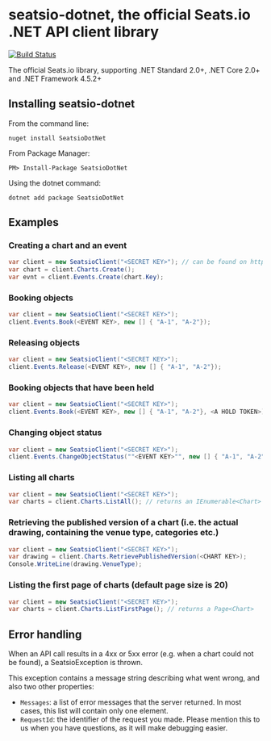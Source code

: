 # seatsio-dotnet, the official Seats.io .NET API client library

[![Build Status](https://travis-ci.org/seatsio/seatsio-dotnet.svg?branch=master)](https://travis-ci.org/seatsio/seatsio-dotnet)

The official Seats.io library, supporting .NET Standard 2.0+, .NET Core 2.0+ and .NET Framework 4.5.2+

## Installing seatsio-dotnet

From the command line:

	nuget install SeatsioDotNet

From Package Manager:

	PM> Install-Package SeatsioDotNet
	
Using the dotnet command:

    dotnet add package SeatsioDotNet
	
## Examples

### Creating a chart and an event

```csharp
var client = new SeatsioClient("<SECRET KEY>"); // can be found on https://app.seats.io/settings
var chart = client.Charts.Create();
var evnt = client.Events.Create(chart.Key);
```

### Booking objects

```csharp
var client = new SeatsioClient("<SECRET KEY>");
client.Events.Book(<EVENT KEY>, new [] { "A-1", "A-2"});
```

### Releasing objects

```csharp
var client = new SeatsioClient("<SECRET KEY>");
client.Events.Release(<EVENT KEY>, new [] { "A-1", "A-2"});
```

### Booking objects that have been held

```csharp
var client = new SeatsioClient("<SECRET KEY>");
client.Events.Book(<EVENT KEY>, new [] { "A-1", "A-2"}, <A HOLD TOKEN>);
```

### Changing object status

```csharp
var client = new SeatsioClient("<SECRET KEY>");
client.Events.ChangeObjectStatus(""<EVENT KEY>"", new [] { "A-1", "A-2"}, "unavailable");
```

### Listing all charts

```csharp
var client = new SeatsioClient("<SECRET KEY>");
var charts = client.Charts.ListAll(); // returns an IEnumerable<Chart>
```

### Retrieving the published version of a chart (i.e. the actual drawing, containing the venue type, categories etc.)

```csharp
var client = new SeatsioClient("<SECRET KEY>");
var drawing = client.Charts.RetrievePublishedVersion(<CHART KEY>);
Console.WriteLine(drawing.VenueType);
```

### Listing the first page of charts (default page size is 20)

```csharp
var client = new SeatsioClient("<SECRET KEY>");
var charts = client.Charts.ListFirstPage(); // returns a Page<Chart>
```

## Error handling

When an API call results in a 4xx or 5xx error (e.g. when a chart could not be found), a SeatsioException is thrown.

This exception contains a message string describing what went wrong, and also two other properties:

- `Messages`: a list of error messages that the server returned. In most cases, this list will contain only one element.
- `RequestId`: the identifier of the request you made. Please mention this to us when you have questions, as it will make debugging easier.
